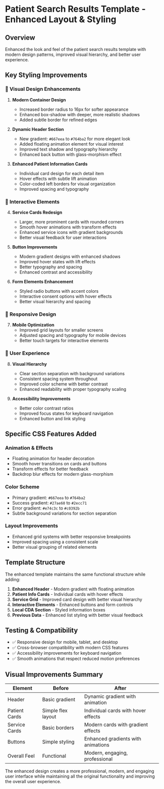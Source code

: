 # Patient Search Results Template - Enhanced Layout & Styling

## Overview

Enhanced the look and feel of the patient search results template with modern design patterns, improved visual hierarchy, and better user experience.

## Key Styling Improvements

### 🎨 **Visual Design Enhancements**

1. **Modern Container Design**
   - Increased border radius to 16px for softer appearance
   - Enhanced box-shadow with deeper, more realistic shadows
   - Added subtle border for refined edges

2. **Dynamic Header Section**
   - New gradient: `#667eea` to `#764ba2` for more elegant look
   - Added floating animation element for visual interest
   - Improved text shadow and typography hierarchy
   - Enhanced back button with glass-morphism effect

3. **Enhanced Patient Information Cards**
   - Individual card design for each detail item
   - Hover effects with subtle lift animation
   - Color-coded left borders for visual organization
   - Improved spacing and typography

### 🔧 **Interactive Elements**

4. **Service Cards Redesign**
   - Larger, more prominent cards with rounded corners
   - Smooth hover animations with transform effects
   - Enhanced service icons with gradient backgrounds
   - Better visual feedback for user interactions

5. **Button Improvements**
   - Modern gradient designs with enhanced shadows
   - Improved hover states with lift effects
   - Better typography and spacing
   - Enhanced contrast and accessibility

6. **Form Elements Enhancement**
   - Styled radio buttons with accent colors
   - Interactive consent options with hover effects
   - Better visual hierarchy and spacing

### 📱 **Responsive Design**

7. **Mobile Optimization**
   - Improved grid layouts for smaller screens
   - Adjusted spacing and typography for mobile devices
   - Better touch targets for interactive elements

### 🎯 **User Experience**

8. **Visual Hierarchy**
   - Clear section separation with background variations
   - Consistent spacing system throughout
   - Improved color scheme with better contrast
   - Enhanced readability with proper typography scaling

9. **Accessibility Improvements**
   - Better color contrast ratios
   - Improved focus states for keyboard navigation
   - Enhanced button and link styling

## Specific CSS Features Added

### **Animation & Effects**

- Floating animation for header decoration
- Smooth hover transitions on cards and buttons
- Transform effects for better feedback
- Backdrop blur effects for modern glass-morphism

### **Color Scheme**

- Primary gradient: `#667eea` to `#764ba2`
- Success gradient: `#27ae60` to `#2ecc71`
- Error gradient: `#e74c3c` to `#c0392b`
- Subtle background variations for section separation

### **Layout Improvements**

- Enhanced grid systems with better responsive breakpoints
- Improved spacing using a consistent scale
- Better visual grouping of related elements

## Template Structure

The enhanced template maintains the same functional structure while adding:

1. **Enhanced Header** - Modern gradient with floating animation
2. **Patient Info Cards** - Individual cards with hover effects
3. **Service Grid** - Improved card design with better visual hierarchy
4. **Interactive Elements** - Enhanced buttons and form controls
5. **Local CDA Section** - Styled information boxes
6. **Previous Data** - Enhanced list styling with better visual feedback

## Testing & Compatibility

- ✅ Responsive design for mobile, tablet, and desktop
- ✅ Cross-browser compatibility with modern CSS features
- ✅ Accessibility improvements for keyboard navigation
- ✅ Smooth animations that respect reduced motion preferences

## Visual Improvements Summary

| Element | Before | After |
|---------|--------|--------|
| Header | Basic gradient | Dynamic gradient with animation |
| Patient Cards | Simple flex layout | Individual cards with hover effects |
| Service Cards | Basic borders | Modern cards with gradient effects |
| Buttons | Simple styling | Enhanced gradients with animations |
| Overall Feel | Functional | Modern, engaging, professional |

The enhanced design creates a more professional, modern, and engaging user interface while maintaining all the original functionality and improving the overall user experience.
